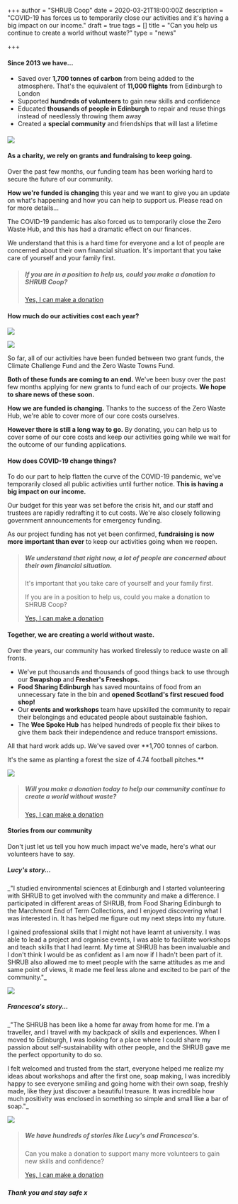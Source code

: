 +++
author = "SHRUB Coop"
date = 2020-03-21T18:00:00Z
description = "COVID-19 has forces us to temporarily close our activities and it's having a big impact on our income."
draft = true
tags = []
title = "Can you help us continue to create a world without waste?"
type = "news"

+++
#### Since 2013 we have...

* Saved over **1,700 tonnes of carbon** from being added to the atmosphere. That's the equivalent of **11,000 flights** from Edinburgh to London
* Supported **hundreds of volunteers** to gain new skills and confidence
* Educated **thousands of people in Edinburgh** to repair and reuse things instead of needlessly throwing them away
* Created a **special community** and friendships that will last a lifetime

#### ![](https://res.cloudinary.com/shrub-co-op/image/upload/v1584844977/shrubcoop.org/media/funding_newsletter_1_zcfqcs.png)

#### As a charity, we rely on grants and fundraising to keep going.

Over the past few months, our funding team has been working hard to secure the future of our community.

**How we're funded is changing** this year and we want to give you an update on what's happening and how you can help to support us. Please read on for more details...

The COVID-19 pandemic has also forced us to temporarily close the Zero Waste Hub, and this has had a dramatic effect on our finances.

We understand that this is a hard time for everyone and a lot of people are concerned about their own financial situation. It's important that you take care of yourself and your family first.

> ##### If you are in a position to help us, could you make a donation to SHRUB Coop?
>
> [Yes, I can make a donation](https://www.paypal.com/cgi-bin/webscr?cmd=_s-xclick&hosted_button_id=E5ZKXP5TEKE76&source=url)

#### How much do our activities cost each year?

![](https://res.cloudinary.com/shrub-co-op/image/upload/v1584845022/shrubcoop.org/media/project_pie_chart_nbnsbg.png)

![](https://res.cloudinary.com/shrub-co-op/image/upload/v1584845052/shrubcoop.org/media/project_costs_gzwnhg.png)

So far, all of our activities have been funded between two grant funds, the Climate Challenge Fund and the Zero Waste Towns Fund.  
  
**Both of these funds are coming to an end.** We've been busy over the past few months applying for new grants to fund each of our projects. **We hope to share news of these soon.**  
  
**How we are funded is changing.** Thanks to the success of the Zero Waste Hub, we're able to cover more of our core costs ourselves.  
  
**However there is still a long way to go.** By donating, you can help us to cover some of our core costs and keep our activities going while we wait for the outcome of our funding applications.

#### How does COVID-19 change things?

To do our part to help flatten the curve of the COVID-19 pandemic, we've temporarily closed all public activities until further notice. **This is having a big impact on our income.**  
  
Our budget for this year was set before the crisis hit, and our staff and trustees are rapidly redrafting it to cut costs. We're also closely following government announcements for emergency funding.  
  
As our project funding has not yet been confirmed, **fundraising is now more important than ever** to keep our activities going when we reopen.

> ##### We understand that right now, a lot of people are concerned about their own financial situation.  
>   
> It's important that you take care of yourself and your family first.  
>   
> If you are in a position to help us, could you make a donation to SHRUB Coop?
>
> [Yes, I can make a donation](https://www.paypal.com/cgi-bin/webscr?cmd=_s-xclick&hosted_button_id=E5ZKXP5TEKE76&source=url)

#### Together, we are creating a world without waste.

Over the years, our community has worked tirelessly to reduce waste on all fronts.

* We've put thousands and thousands of good things back to use through our **Swapshop** and **Fresher's Freeshops.**
* **Food Sharing Edinburgh** has saved mountains of food from an unnecessary fate in the bin and **opened Scotland's first rescued food shop!**
* Our **events and workshops** team have upskilled the community to repair their belongings and educated people about sustainable fashion.
* The **Wee Spoke Hub** has helped hundreds of people fix their bikes to give them back their independence and reduce transport emissions.

All that hard work adds up. We've saved over **1,700 tonnes of carbon.  
  
It's the same as planting a forest the size of 4.74 football pitches.**

![](https://res.cloudinary.com/shrub-co-op/image/upload/v1584845168/shrubcoop.org/media/funding_newsletter_2_nh56fw.png)

> ##### Will you make a donation today to help our community continue to create a world without waste?
>
> [Yes, I can make a donation](https://www.paypal.com/cgi-bin/webscr?cmd=_s-xclick&hosted_button_id=E5ZKXP5TEKE76&source=url)

#### Stories from our community

Don't just let us tell you how much impact we've made, here's what our volunteers have to say.

##### Lucy's story...

_"I studied environmental sciences at Edinburgh and I started volunteering with SHRUB to get involved with the community and make a difference. I participated in different areas of SHRUB, from Food Sharing Edinburgh to the Marchmont End of Term Collections, and I enjoyed discovering what I was interested in. It has helped me figure out my next steps into my future.  
  
I gained professional skills that I might not have learnt at university. I was able to lead a project and organise events, I was able to facilitate workshops and teach skills that I had learnt. My time at SHRUB has been invaluable and I don't think I would be as confident as I am now if I hadn't been part of it. SHRUB also allowed me to meet people with the same attitudes as me and same point of views, it made me feel less alone and excited to be part of the community."_

![](https://res.cloudinary.com/shrub-co-op/image/upload/v1584845238/shrubcoop.org/media/unnamed_2_wz0rm0.jpg)

##### Francesca's story...

_"The SHRUB has been like a home far away from home for me. I’m a traveller, and I travel with my backpack of skills and experiences. When I moved to Edinburgh, I was looking for a place where I could share my passion about self-sustainability with other people, and the SHRUB gave me the perfect opportunity to do so.  
  
I felt welcomed and trusted from the start, everyone helped me realize my ideas about workshops and after the first one, soap making, I was incredibly happy to see everyone smiling and going home with their own soap, freshly made, like they just discover a beautiful treasure. It was incredible how much positivity was enclosed in something so simple and small like a bar of soap."_

![](https://res.cloudinary.com/shrub-co-op/image/upload/v1584845256/shrubcoop.org/media/unnamed_3_sipq0x.jpg)

> ##### We have hundreds of stories like Lucy's and Francesca's.  
>   
> Can you make a donation to support many more volunteers to gain new skills and confidence?
>
> [Yes, I can make a donation](https://www.paypal.com/cgi-bin/webscr?cmd=_s-xclick&hosted_button_id=E5ZKXP5TEKE76&source=url)

##### 

##### Thank you and stay safe x